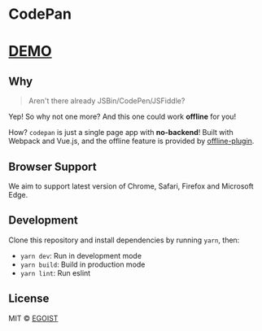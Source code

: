 # CodePan

# [DEMO](https://glowinthedark.github.io/codepan/)

## Why

> Aren't there already JSBin/CodePen/JSFiddle?

Yep! So why not one more? And this one could work **offline** for you!

How? `codepan` is just a single page app with **no-backend**! Built with Webpack and Vue.js, and the offline feature is provided by [offline-plugin](https://github.com/NekR/offline-plugin).

## Browser Support

We aim to support latest version of Chrome, Safari, Firefox and Microsoft Edge.

## Development

Clone this repository and install dependencies by running `yarn`, then:

- `yarn dev`: Run in development mode
- `yarn build`: Build in production mode
- `yarn lint`: Run eslint

## License

MIT &copy; [EGOIST](https://github.com/egoist)
